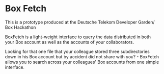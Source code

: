 Box Fetch
========

This is a prototype produced at the Deutsche Telekom Developer Garden/ Box Hackathon

BoxFetch is a light-weight interface to query the data distributed in both your Box account as well as the accounts of your collaborators.

Looking for that one file that your colleague stored three subdirectories down in his Box account but by accident did not share with you? - BoxFetch allows you to search across your colleagues' Box accounts from one simple interface.
